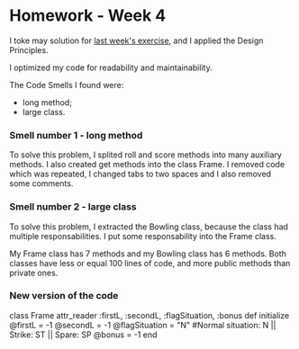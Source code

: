 # Homework - Week 4

I toke may solution for [last week's exercise](https://github.com/engwebUM/homework-week3),
and I applied the Design Principles.

I optimized my code for readability and maintainability.

The Code Smells I found were:
- long method;
- large class.

### Smell number 1 - long method

To solve this problem, I splited roll and score methods into many auxiliary methods. I also
created get methods into the class Frame. I removed code which was repeated, I
changed tabs to two spaces and I also removed some comments.

### Smell number 2 - large class

To solve this problem, I extracted the Bowling class, because the class had multiple
responsabilities. I put some responsability into the Frame class.

My Frame class has 7 methods and my Bowling class has 6 methods. Both classes have less or
equal 100 lines of code, and more public methods than private ones.

### New version of the code

class Frame
  attr_reader :firstL, :secondL, :flagSituation, :bonus
  def initialize
    @firstL = -1
    @secondL = -1
    @flagSituation = "N" #Normal situation: N || Strike: ST || Spare: SP
    @bonus = -1
  end
